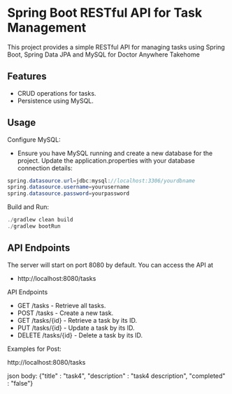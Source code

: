 # Spring Boot RESTful API for Task Management

This project provides a simple RESTful API for managing tasks using Spring Boot, Spring Data JPA and MySQL for Doctor Anywhere Takehome

## Features

- CRUD operations for tasks.
- Persistence using MySQL.


## Usage


Configure MySQL:
- Ensure you have MySQL running and create a new database for the project. Update the application.properties with your database connection details:
```java
spring.datasource.url=jdbc:mysql://localhost:3306/yourdbname
spring.datasource.username=yourusername
spring.datasource.password=yourpassword
```

Build and Run:
```java
./gradlew clean build
./gradlew bootRun
```

## API Endpoints

The server will start on port 8080 by default. You can access the API at 
- http://localhost:8080/tasks

API Endpoints
- GET /tasks - Retrieve all tasks.
- POST /tasks - Create a new task.
- GET /tasks/{id} - Retrieve a task by its ID.
- PUT /tasks/{id} - Update a task by its ID.
- DELETE /tasks/{id} - Delete a task by its ID.

Examples for Post:

http://localhost:8080/tasks

json body:
{"title" : "task4",
    "description" : "task4 description",
    "completed" : "false"}




